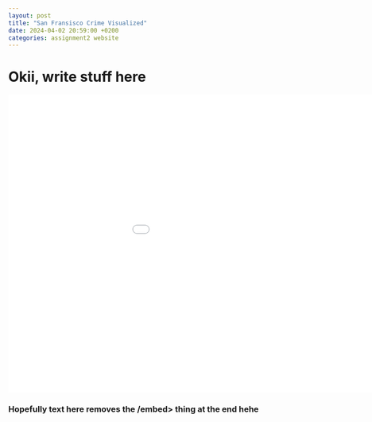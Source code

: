 ```yaml
---
layout: post
title: "San Fransisco Crime Visualized"
date: 2024-04-02 20:59:00 +0200
categories: assignment2 website
---
```


# Okii, write stuff here

<embed 
       type="text/html" 
       src="/graphs/hour.html"
       width="1100"
       height="600"
       >
</embed>

### Hopefully text here removes the /embed> thing at the end hehe
